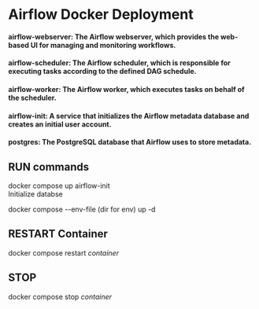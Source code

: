 # Airflow Docker Deployment

#### airflow-webserver: The Airflow webserver, which provides the web-based UI for managing and monitoring workflows.

#### airflow-scheduler: The Airflow scheduler, which is responsible for executing tasks according to the defined DAG schedule.

#### airflow-worker: The Airflow worker, which executes tasks on behalf of the scheduler.

#### airflow-init: A service that initializes the Airflow metadata database and creates an initial user account.

#### postgres: The PostgreSQL database that Airflow uses to store metadata.


## RUN commands
docker compose up airflow-init  
Initialize databse 


docker compose --env-file (dir for env) up -d    

## RESTART Container

docker compose restart *container*

## STOP
docker compose stop *container*
